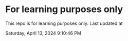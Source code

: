 # For learning purposes only
This repo is for learning purposes only.
Last updated at

Saturday, April 13, 2024 9:10:46 PM

